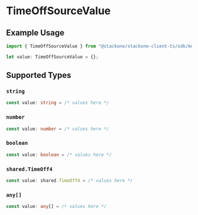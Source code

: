 # TimeOffSourceValue

## Example Usage

```typescript
import { TimeOffSourceValue } from "@stackone/stackone-client-ts/sdk/models/shared";

let value: TimeOffSourceValue = {};
```

## Supported Types

### `string`

```typescript
const value: string = /* values here */
```

### `number`

```typescript
const value: number = /* values here */
```

### `boolean`

```typescript
const value: boolean = /* values here */
```

### `shared.TimeOff4`

```typescript
const value: shared.TimeOff4 = /* values here */
```

### `any[]`

```typescript
const value: any[] = /* values here */
```

